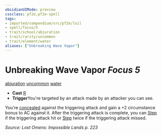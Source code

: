 ```yaml
---
obsidianUIMode: preview
cssclass: pf2e,pf2e-spell
tags:
- imported/compendium/src/pf2e/loil
- spell/focus/5
- trait/school/abjuration
- trait/rarity/uncommon
- trait/element/water
aliases: ["Unbreaking Wave Vapor"]
---
```

# Unbreaking Wave Vapor *Focus 5*   
[abjuration](abjuration.md)  [uncommon](uncommon.md)  [water](water.md)  

- **Cast** [R](chapter-9-playing-the-game.md#Actions "Reaction") 
- **Trigger**You're targeted by an attack made by an attacker you can see.

You're [concealed](conditions.md#Concealed) against the triggering attack and gain a +2 circumstance bonus to AC against it. After the triggering attack is complete, you can [Step](step.md) if the triggering attack hit or [Step](step.md) twice if the triggering attack missed.

*Source: Lost Omens: Impossible Lands p. 223*